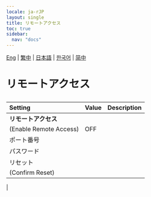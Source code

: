 ```yaml
---
locale: ja-rJP
layout: single
title: リモートアクセス
toc: true
sidebar:
  nav: "docs"
---
```

[Eng](/dancexr/menu/2025.4/system/remote_access) | [繁中](/tw/dancexr/menu/2025.4/system/remote_access) | [日本語](/jp/dancexr/menu/2025.4/system/remote_access) | [한국어](/kr/dancexr/menu/2025.4/system/remote_access) | [简中](/zh/dancexr/menu/2025.4/system/remote_access)

# リモートアクセス

## 

| Setting | Value | Description |
| :--- | --- | :--- |
|**リモートアクセス** | | 
| (Enable Remote Access) | OFF | 
| ポート番号 || 
| パスワード || 
| リセット || 
| (Confirm Reset) || 
|
